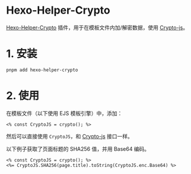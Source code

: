 # Hexo-Helper-Crypto

[Hexo-Helper-Crypto](https://github.com/theme-particlex/hexo-helper-crypto) 插件，用于在模板文件内加/解密数据，使用 [Crypto-js](https://github.com/brix/crypto-js)。

# 1. 安装

```bash
pnpm add hexo-helper-crypto
```

# 2. 使用

在模板文件（以下使用 EJS 模板引擎）中，添加：

```ejs
<% const CryptoJS = crypto(); %>
```

然后可以直接使用 `CryptoJS`，和 [Crypto-js](https://github.com/brix/crypto-js) 接口一样。

以下例子获取了页面标题的 SHA256 值，并用 Base64 编码。

```ejs
<% const CryptoJS = crypto(); %>
<%= CryptoJS.SHA256(page.title).toString(CryptoJS.enc.Base64) %>
```
